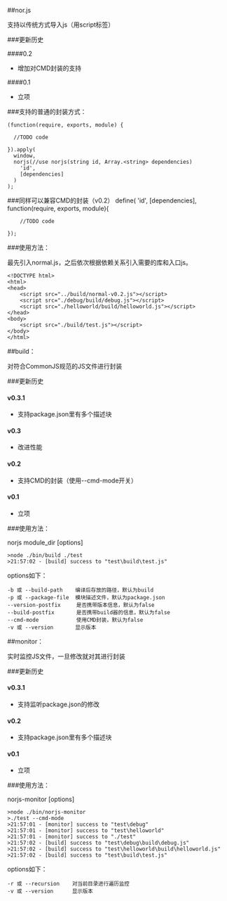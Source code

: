 ##nor.js

支持以传统方式导入js（用script标签）

###更新历史

####0.2

* 增加对CMD封装的支持

####0.1

* 立项

###支持的普通的封装方式：

    (function(require, exports, module) {
  
      //TODO code
  
    }).apply(
      window, 
      norjs(//use norjs(string id, Array.<string> dependencies) 
        'id', 
        [dependencies]
      )
    );

###同样可以兼容CMD的封装（v0.2）
    define(
    'id', 
    [dependencies], 
    function(require, exports, module){

        //TODO code

    });


###使用方法：

最先引入normal.js，之后依次根据依赖关系引入需要的库和入口js。

    <!DOCTYPE html>
    <html>
    <head>
        <script src="../build/normal-v0.2.js"></script>
	    <script src="./debug/build/debug.js"></script>
	    <script src="./helloworld/build/helloworld.js"></script>
    </head>
    <body>	
	    <script src="./build/test.js"></script>
    </body>
    </html>
    
##build：

对符合CommonJS规范的JS文件进行封装

###更新历史

#### v0.3.1

* 支持package.json里有多个描述块

#### v0.3

* 改进性能

#### v0.2

* 支持CMD的封装（使用--cmd-mode开关）

#### v0.1

* 立项

###使用方法：

norjs module_dir [options]

    >node ./bin/build ./test
    >21:57:02 - [build] success to "test\build\test.js"

options如下：

    -b 或 --build-path    编译后存放的路径，默认为build
    -p 或 --package-file  模块描述文件，默认为package.json
    --version-postfix     是否携带版本信息，默认为false
    --build-postfix       是否携带build器的信息，默认为false
    --cmd-mode            使用CMD封装，默认为false
    -v 或 --version       显示版本

##monitor：

实时监控JS文件，一旦修改就对其进行封装

###更新历史

#### v0.3.1

* 支持监听package.json的修改

#### v0.2

* 支持package.json里有多个描述块

#### v0.1

* 立项

###使用方法：

norjs-monitor [options]

    >node ./bin/norjs-monitor
    >./test --cmd-mode
    >21:57:01 - [monitor] success to "test\debug"
    >21:57:01 - [monitor] success to "test\helloworld"
    >21:57:01 - [monitor] success to "./test"
    >21:57:02 - [build] success to "test\debug\build\debug.js"
    >21:57:02 - [build] success to "test\helloworld\build\helloworld.js"
    >21:57:02 - [build] success to "test\build\test.js"

    

options如下：

    -r 或 --recursion    对当前目录进行遍历监控
    -v 或 --version      显示版本